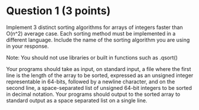 # Question 1 (3 points)

Implement 3 distinct sorting algorithms for arrays of integers faster than O(n^2) average case. Each sorting method must be implemented in a different language. Include the name of the sorting algorithm you are using in your response.

Note: You should not use libraries or built in functions such as .qsort()

Your programs should take as input, on standard input, a file where the first line is the length of the array to be sorted, expressed as an unsigned integer representable in 64-bits, followed by a newline character, and on the second line, a space-separated list of unsigned 64-bit integers to be sorted in decimal notation. Your programs should output to the sorted array to standard output as a space separated list on a single line.
